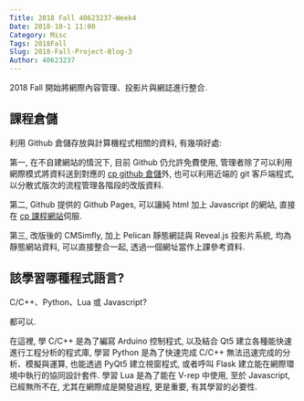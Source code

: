 ```yaml
---
Title: 2018 Fall 40623237-Week4
Date: 2018-10-1 11:00
Category: Misc
Tags: 2018Fall
Slug: 2018-Fall-Project-Blog-3
Author: 40623237
---
```


2018 Fall 開始將網際內容管理、投影片與網誌進行整合.

<!-- PELICAN_END_SUMMARY -->

課程倉儲
----

利用 Github 倉儲存放與計算機程式相關的資料, 有幾項好處:

第一, 在不自建網站的情況下, 目前 Github 仍允許免費使用, 管理者除了可以利用網際模式將資料送到對應的 [cp github 倉儲]外, 也可以利用近端的 git 客戶端程式, 以分散式版次的流程管理各階段的改版資料.

第二, Github 提供的 Github Pages, 可以讓純 html 加上 Javascript 的網站, 直接在 [cp 課程網站]伺服.

第三, 改版後的 CMSimfly, 加上 Pelican 靜態網誌與 Reveal.js 投影片系統, 均為靜態網站資料, 可以直接整合一起, 透過一個網址當作上課參考資料.

[cp github 倉儲]: https://github.com/mdecourse/cp2018
[cp 課程網站]: https://mdecourse.github.io/cp2018/

該學習哪種程式語言?
----

C/C++、Python、Lua 或 Javascript?

都可以.

在這裡, 學 C/C++ 是為了編寫 Arduino 控制程式, 以及結合 Qt5 建立各種能快速進行工程分析的程式庫, 學習 Python 是為了快速完成 C/C++ 無法迅速完成的分析、模擬與運算, 也能透過 PyQt5 建立視窗程式, 或者呼叫 Flask 建立能在網際環境中執行的協同設計套件. 學習 Lua 是為了能在 V-rep 中使用, 至於 Javascript, 已經無所不在, 尤其在網際成是開發過程, 更是重要, 有其學習的必要性.


